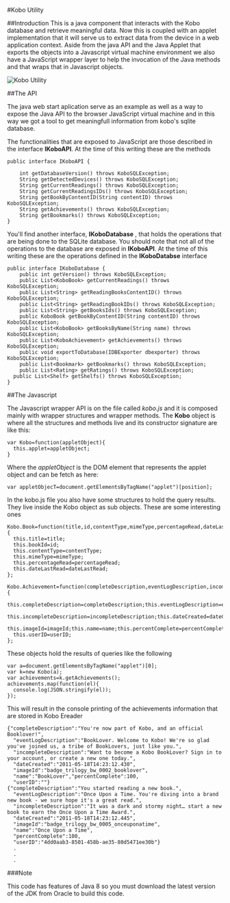 #Kobo Utility

##Introduction
This is a java component that interacts with the Kobo database and retrieve meaningful data.
Now this is coupled with an applet implementation that it will serve us to extract data from the device in a web application context.
Aside from the java API and the Java Applet that exports the objects into a Javascript virtual machine environment we also have a JavaScript wrapper layer
to help the invocation of the Java methods and that wraps that in Javascript objects.



![Kobo Utility](http://shared.balhau.net/kobo/koboUtility.png "Kobo Utility Scheme")



##The API

The java web start aplication serve as an example as well as a way to expose the Java API to the browser JavaScript virtual machine and in this way we got a tool to get meaningfull information from kobo's sqlite database.

The functionalities that are exposed to JavaScript are those described in the interface **IKoboAPI**. At the time of this writing these are the methods

    public interface IKoboAPI {

    	int getDatabaseVersion() throws KoboSQLException;
    	String getDetectedDevices() throws KoboSQLException;
    	String getCurrentReadings() throws KoboSQLException;
    	String getCurrentReadingsIDs() throws KoboSQLException;
    	String getBookByContentID(String contentID) throws KoboSQLException;
    	String getAchievements() throws KoboSQLException;
    	String getBookmarks() throws KoboSQLException;
    }


You'll find another interface, **IKoboDatabase** , that holds the operations that are being done to the SQLite database. You should note that not all of the operations to the database are exposed in **IKoboAPI**. At the time of this writing these are the operations defined in the **IKoboDatabse** interface

    public interface IKoboDatabase {
    	public int getVersion() throws KoboSQLException;
    	public List<KoboBook> getCurrentReadings() throws KoboSQLException;
    	public List<String> getReadingBooksContentID() throws KoboSQLException;
    	public List<String> getReadingBookIDs() throws KoboSQLException;
    	public List<String> getBooksIds() throws KoboSQLException;
    	public KoboBook getBookByContentID(String contentID) throws KoboSQLException;
    	public List<KoboBook> getBooksByName(String name) throws KoboSQLException;
    	public List<KoboAchievement> getAchievements() throws KoboSQLException;
    	public void exportToDatabase(IDBExporter dbexporter) throws KoboSQLException;
    	public List<Bookmark> getBookmarks() throws KoboSQLException;
    	public List<Rating> getRatings() throws KoboSQLException;
      public List<Shelf> getShelfs() throws KoboSQLException;
    }


##The Javascript

The Javascript wrapper API is on the file called *kobo.js* and it is composed mainly with wrapper structures and wrapper methods.
The **Kobo** object is where all the structures and methods live and its constructor signature
are like this:

    var Kobo=function(appletObject){
      this.applet=appletObject;
    }

Where the *appletObject* is the DOM element that represents the applet object and
can be fetch as here:

    var appletObjecT=document.getElementsByTagName("applet")[position];

In the kobo.js file you also have some structures to hold the query results.
They live inside the Kobo object as sub objects. These are some interesting ones

    Kobo.Book=function(title,id,contentType,mimeType,percentageRead,dateLastRead){
      this.title=title;
      this.bookId=id;
      this.contentType=contentType;
      this.mimeType=mimeType;
      this.percentageRead=percentageRead;
      this.dateLastRead=dateLastRead;
    };

    Kobo.Achievement=function(completeDescription,eventLogDescription,incompleteDescription,dateCreated,imageId,name,percentComplete,userID){
      this.completeDescription=completeDescription;this.eventLogDescription=eventLogDescription;
      this.incompleteDescription=incompleteDescription;this.dateCreated=dateCreated;
      this.imageId=imageId;this.name=name;this.percentComplete=percentComplete;
      this.userID=userID;
    };

These objects hold the results of queries like the following

    var a=document.getElementsByTagName("applet")[0];
    var k=new Kobo(a);
    var achievements=k.getAchievements();
    achievements.map(function(el){
      console.log(JSON.stringify(el));
    });

This will result in the console printing of the achievements information that are
stored in Kobo Ereader

    {"completeDescription":"You're now part of Kobo, and an official Booklover!",
      "eventLogDescription":"BookLover. Welcome to Kobo! We're so glad you've joined us, a tribe of BookLovers, just like you.",
      "incompleteDescription":"Want to become a Kobo BookLover? Sign in to your account, or create a new one today.",
      "dateCreated":"2011-05-18T14:23:12.430",
      "imageId":"badge_trilogy_bw_0002_booklover",
      "name":"BookLover","percentComplete":100,
      "userID":""}
    {"completeDescription":"You started reading a new book.",
      "eventLogDescription":"Once Upon a Time. You're diving into a brand new book - we sure hope it's a great read.",
      "incompleteDescription":"It was a dark and stormy night… start a new book to earn the Once Upon a Time Award.",
      "dateCreated":"2011-05-18T14:23:12.445",
      "imageId":"badge_trilogy_bw_0005_onceuponatime",
      "name":"Once Upon a Time",
      "percentComplete":100,
      "userID":"4dd0aab3-8501-458b-ae35-80d5471ee30b"}
      .
      .
      .



###Note

This code has features of Java 8 so you must download the latest version of the JDK from Oracle to build this code.
